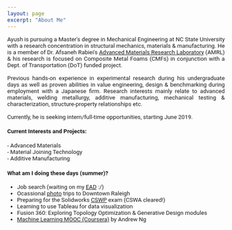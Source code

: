 ```yaml
---
layout: page
excerpt: "About Me"
---
```

<!---(font-family: "San Francisco", "Roboto", "Segoe UI";)--> 



<div style="text-align: justify"> 
<span style="font-family:San Francisco, Roboto, Segoe UI; font-size:10pt;">
  
Ayush is pursuing a Master's degree in Mechanical Engineering at NC State University with a research concentration in structural mechanics, materials & manufacturing. He is a member of Dr. Afsaneh Rabiei's <a href="https://people.engr.ncsu.edu/arabiei/">Advanced Materials Research Laboratory</a> (AMRL) & his research is focused on Composite Metal Foams (CMFs) in conjunction with a Dept. of Transportation (DoT) funded project.<br />
<br />
Previous hands-on experience in experimental research during his undergraduate days as well as proven abilities in value engineering, design & benchmarking during employment with a Japanese firm. Research interests mainly relate to advanced materials, welding metallurgy, additive manufacturing, mechanical testing & characterization, structure-property relationships etc. 
<br />
<br />
Currently, he is seeking intern/full-time opportunities, starting June 2019.

<h4>Current Interests and Projects:</h4> 
- Advanced Materials <br />
- Material Joining Technology<br />
- Additive Manufacturing

<h4>What am I doing these days (summer)?  </h4>

- Job search (waiting on my <a href="https://www.uscis.gov/greencard/employment-authorization-document">EAD</a> :/)
- Ocassional <a href="https://www.instagram.com/in_n_arnd_state/">photo</a> trips to Downtown Raleigh
- Preparing for the Solidworks <a href="https://www.solidworks.com/sw/support/797_ENU_HTML.htm">CSWP</a> exam (CSWA cleared!)
- Learning to use Tableau for data visualization
- Fusion 360: Exploring Topology Optimization & Generative Design modules <br /> 
- <a href="https://www.coursera.org/learn/machine-learning"> Machine Learning MOOC (Coursera)</a> by Andrew Ng <br />

</span> 


